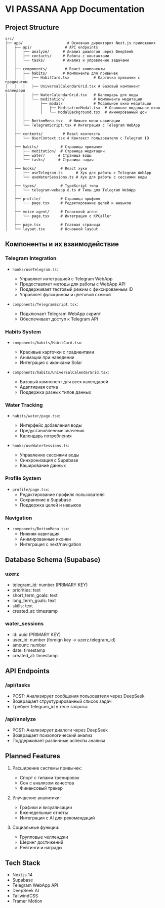 # VI PASSANA App Documentation

## Project Structure

```
src/
├── app/                    # Основная директория Next.js приложения
│   ├── api/               # API endpoints
│   │   ├── analyze/      # Анализ диалогов через DeepSeek
│   │   ├── contacts/     # Работа с контактами
│   │   └── tasks/        # Анализ и управление задачами
│   │
│   ├── components/        # React компоненты
│   │   ├── habits/       # Компоненты для привычек
│   │   │   ├── HabitCard.tsx           # Карточка привычки с градиентом
│   │   │   ├── UniversalCalendarGrid.tsx # Базовый компонент календаря
│   │   │   ├── WaterCalendarGrid.tsx   # Календарь для воды
│   │   │   └── meditation/             # Компоненты медитации
│   │   │       ├── modal/              # Модальное окно медитации
│   │   │       │   ├── MeditationModal.tsx  # Основное модальное окно
│   │   │       │   └── ModalBackground.tsx  # Анимированный фон
│   │   │
│   │   ├── BottomMenu.tsx   # Нижнее меню навигации
│   │   └── TelegramScript.tsx # Интеграция с Telegram WebApp
│   │
│   ├── contexts/         # React контексты
│   │   └── UserContext.tsx # Контекст пользователя с Telegram ID
│   │
│   ├── habits/          # Страницы привычек
│   │   ├── meditation/  # Страница медитации
│   │   ├── water/      # Страница воды
│   │   └── tasks/      # Страница задач
│   │
│   ├── hooks/           # React хуки
│   │   ├── useTelegram.ts      # Хук для работы с Telegram WebApp
│   │   └── useWaterSessions.ts # Хук для работы с сессиями воды
│   │
│   ├── types/           # TypeScript типы
│   │   └── telegram-webapp.d.ts # Типы для Telegram WebApp
│   │
│   ├── profile/         # Страница профиля
│   │   └── page.tsx     # Редактирование целей и навыков
│   │
│   ├── voice-agent/     # Голосовой агент
│   │   └── page.tsx     # Интеграция с KPCaller
│   │
│   ├── page.tsx         # Главная страница
│   └── layout.tsx       # Основной layout
```

## Компоненты и их взаимодействие

### Telegram Integration
- `hooks/useTelegram.ts`:
  - Управляет интеграцией с Telegram WebApp
  - Предоставляет методы для работы с WebApp API
  - Поддерживает тестовый режим с фиксированным ID
  - Управляет фулскрином и цветовой схемой

- `components/TelegramScript.tsx`:
  - Подключает Telegram WebApp скрипт
  - Обеспечивает доступ к Telegram API

### Habits System
- `components/habits/HabitCard.tsx`:
  - Красивые карточки с градиентами
  - Анимации при наведении
  - Интеграция с иконками Solar

- `components/habits/UniversalCalendarGrid.tsx`:
  - Базовый компонент для всех календарей
  - Адаптивная сетка
  - Поддержка разных типов данных

### Water Tracking
- `habits/water/page.tsx`:
  - Интерфейс добавления воды
  - Предустановленные значения
  - Календарь потребления

- `hooks/useWaterSessions.ts`:
  - Управление сессиями воды
  - Синхронизация с Supabase
  - Кэширование данных

### Profile System
- `profile/page.tsx`:
  - Редактирование профиля пользователя
  - Сохранение в Supabase
  - Поддержка целей и навыков

### Navigation
- `components/BottomMenu.tsx`:
  - Нижняя навигация
  - Анимированные иконки
  - Интеграция с next/navigation

## Database Schema (Supabase)

### uzerz
- telegram_id: number (PRIMARY KEY)
- priorities: text
- short_term_goals: text
- long_term_goals: text
- skills: text
- created_at: timestamp

### water_sessions
- id: uuid (PRIMARY KEY)
- user_id: number (foreign key -> uzerz.telegram_id)
- amount: number
- date: timestamp
- created_at: timestamp

## API Endpoints

### /api/tasks
- POST: Анализирует сообщения пользователя через DeepSeek
- Возвращает структурированный список задач
- Требует telegram_id в теле запроса

### /api/analyze
- POST: Анализирует диалоги через DeepSeek
- Возвращает психологический анализ
- Поддерживает различные аспекты анализа

## Planned Features
1. Расширение системы привычек:
   - Спорт с типами тренировок
   - Сон с анализом качества
   - Финансовый трекер

2. Улучшение аналитики:
   - Графики и визуализации
   - Еженедельные отчеты
   - Интеграция с AI для рекомендаций

3. Социальные функции:
   - Групповые челленджи
   - Шеринг достижений
   - Рейтинги и награды

## Tech Stack
- Next.js 14
- Supabase
- Telegram WebApp API
- DeepSeek AI
- TailwindCSS
- Framer Motion 